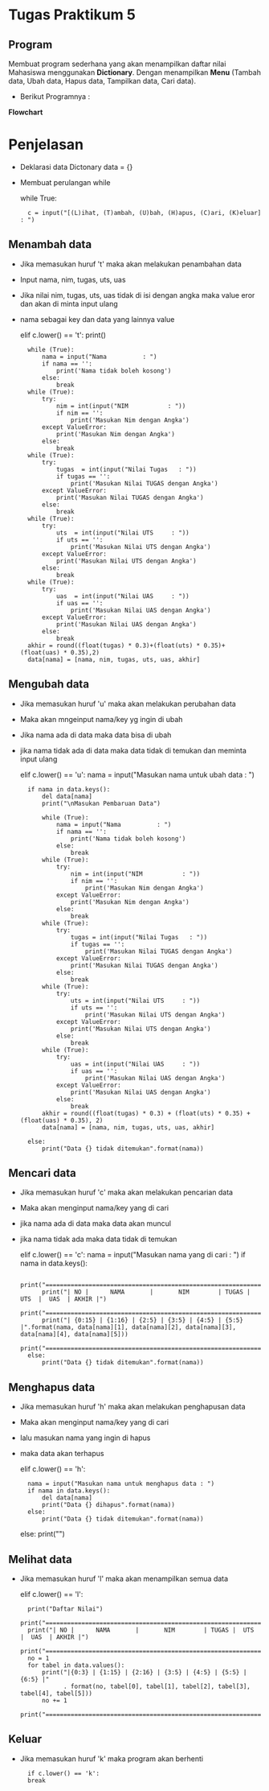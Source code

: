 # Tugas Praktikum 5

## Program

Membuat program sederhana yang akan menampilkan daftar nilai Mahasiswa menggunakan **Dictionary**. Dengan menampilkan **Menu** (Tambah data, Ubah data, Hapus data, Tampilkan data, Cari data).

* Berikut Programnya :


**Flowchart**

# Penjelasan

* Deklarasi data Dictonary  data = {}

* Membuat perulangan while

    
    while True:

        c = input("[(L)ihat, (T)ambah, (U)bah, (H)apus, (C)ari, (K)eluar] : ")


## Menambah data

* Jika memasukan huruf 't' maka akan melakukan penambahan data

* Input nama, nim, tugas, uts, uas

* Jika nilai nim, tugas, uts, uas tidak di isi dengan angka maka value eror dan akan di minta input ulang

* nama sebagai key dan data yang lainnya value

    elif c.lower() == 't':
        print()

        while (True):
            nama = input("Nama          : ")
            if nama == '':
                print('Nama tidak boleh kosong')
            else:
                break
        while (True):
            try:
                nim = int(input("NIM           : "))
                if nim == '':
                    print('Masukan Nim dengan Angka')
            except ValueError:
                print('Masukan Nim dengan Angka')
            else:
                break
        while (True):
            try:
                tugas  = int(input("Nilai Tugas   : "))
                if tugas == '':
                    print('Masukan Nilai TUGAS dengan Angka')
            except ValueError:
                print('Masukan Nilai TUGAS dengan Angka')
            else:
                break
        while (True):
            try:
                uts  = int(input("Nilai UTS     : "))
                if uts == '':
                    print('Masukan Nilai UTS dengan Angka')
            except ValueError:
                print('Masukan Nilai UTS dengan Angka')
            else:
                break
        while (True):
            try:
                uas  = int(input("Nilai UAS     : "))
                if uas == '':
                    print('Masukan Nilai UAS dengan Angka')
            except ValueError:
                print('Masukan Nilai UAS dengan Angka')
            else:
                break
        akhir = round((float(tugas) * 0.3)+(float(uts) * 0.35)+(float(uas) * 0.35),2)
        data[nama] = [nama, nim, tugas, uts, uas, akhir]


## Mengubah data

* Jika memasukan huruf 'u' maka akan melakukan perubahan data

* Maka akan mngeinput nama/key yg ingin di ubah

* Jika nama ada di data maka data bisa di ubah

* jika nama tidak ada di data maka data tidak di temukan dan meminta input ulang

    elif c.lower() == 'u':
        nama = input("Masukan nama untuk ubah data : ")

        if nama in data.keys():
            del data[nama]
            print("\nMasukan Pembaruan Data")

            while (True):
                nama = input("Nama          : ")
                if nama == '':
                    print('Nama tidak boleh kosong')
                else:
                    break
            while (True):
                try:
                    nim = int(input("NIM           : "))
                    if nim == '':
                        print('Masukan Nim dengan Angka')
                except ValueError:
                    print('Masukan Nim dengan Angka')
                else:
                    break
            while (True):
                try:
                    tugas = int(input("Nilai Tugas   : "))
                    if tugas == '':
                        print('Masukan Nilai TUGAS dengan Angka')
                except ValueError:
                    print('Masukan Nilai TUGAS dengan Angka')
                else:
                    break
            while (True):
                try:
                    uts = int(input("Nilai UTS     : "))
                    if uts == '':
                        print('Masukan Nilai UTS dengan Angka')
                except ValueError:
                    print('Masukan Nilai UTS dengan Angka')
                else:
                    break
            while (True):
                try:
                    uas = int(input("Nilai UAS     : "))
                    if uas == '':
                        print('Masukan Nilai UAS dengan Angka')
                except ValueError:
                    print('Masukan Nilai UAS dengan Angka')
                else:
                    break
            akhir = round((float(tugas) * 0.3) + (float(uts) * 0.35) + (float(uas) * 0.35), 2)
            data[nama] = [nama, nim, tugas, uts, uas, akhir]

        else:
            print("Data {} tidak ditemukan".format(nama))

## Mencari data

* Jika memasukan huruf 'c' maka akan melakukan pencarian data

* Maka akan menginput nama/key yang di cari

* jika nama ada di data maka data akan muncul

* jika nama tidak ada maka data tidak di temukan

    elif c.lower() == 'c':
        nama = input("Masukan nama yang di cari : ")
        if nama in data.keys():

            print("===========================================================================")
            print("| NO |      NAMA       |       NIM        | TUGAS |  UTS  |  UAS  | AKHIR |")
            print("===========================================================================")
            print("| {0:15} | {1:16} | {2:5} | {3:5} | {4:5} | {5:5} |".format(nama, data[nama][1], data[nama][2], data[nama][3], data[nama][4], data[nama][5]))
            print("===========================================================================")
        else:
            print("Data {} tidak ditemukan".format(nama))

## Menghapus data

* Jika memasukan huruf 'h' maka akan melakukan penghapusan data

* Maka akan menginput nama/key yang di cari

* lalu masukan nama yang ingin di hapus 

* maka data akan terhapus

    elif c.lower() == 'h':
    
        nama = input("Masukan nama untuk menghapus data : ")
        if nama in data.keys():
            del data[nama]
            print("Data {} dihapus".format(nama))
        else:
            print("Data {} tidak ditemukan".format(nama))
    else:
        print("")


## Melihat data

* Jika memasukan huruf 'l' maka akan menampilkan semua data

    elif c.lower() == 'l':

        print("Daftar Nilai")
        print("===========================================================================")
        print("| NO |      NAMA       |       NIM        | TUGAS |  UTS  |  UAS  | AKHIR |")
        print("===========================================================================")
        no = 1
        for tabel in data.values():
            print("|{0:3} | {1:15} | {2:16} | {3:5} | {4:5} | {5:5} | {6:5} |"
                  . format(no, tabel[0], tabel[1], tabel[2], tabel[3], tabel[4], tabel[5]))
            no += 1
        print("===========================================================================")


## Keluar

* Jika memasukan huruf 'k' maka program akan berhenti

        if c.lower() == 'k':
        break
